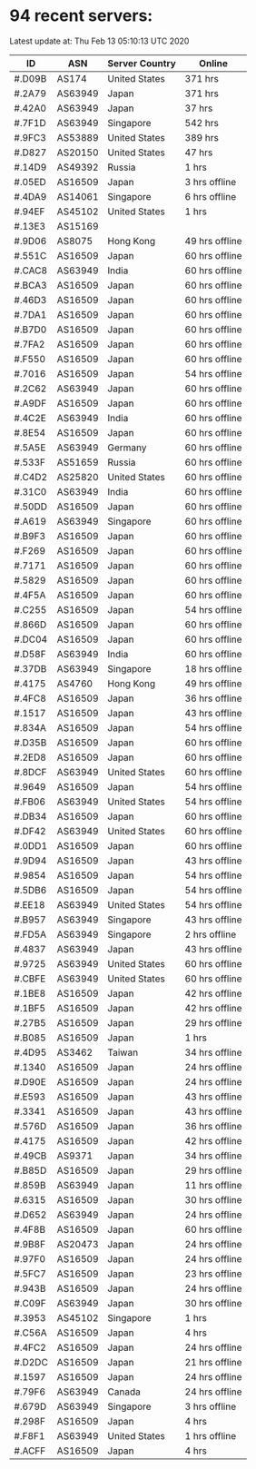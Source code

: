 # 94 recent servers:

Latest update at: Thu Feb 13 05:10:13 UTC 2020

| ID | ASN | Server Country | Online |
| -- | --- | -------------- | ------ |
| #.D09B | AS174 | United States | 371 hrs |
| #.2A79 | AS63949 | Japan | 371 hrs |
| #.42A0 | AS63949 | Japan | 37 hrs |
| #.7F1D | AS63949 | Singapore | 542 hrs |
| #.9FC3 | AS53889 | United States | 389 hrs |
| #.D827 | AS20150 | United States | 47 hrs |
| #.14D9 | AS49392 | Russia | 1 hrs |
| #.05ED | AS16509 | Japan | 3 hrs offline |
| #.4DA9 | AS14061 | Singapore | 6 hrs offline |
| #.94EF | AS45102 | United States | 1 hrs |
| #.13E3 | AS15169 |  | |
| #.9D06 | AS8075 | Hong Kong | 49 hrs offline |
| #.551C | AS16509 | Japan | 60 hrs offline |
| #.CAC8 | AS63949 | India | 60 hrs offline |
| #.BCA3 | AS16509 | Japan | 60 hrs offline |
| #.46D3 | AS16509 | Japan | 60 hrs offline |
| #.7DA1 | AS16509 | Japan | 60 hrs offline |
| #.B7D0 | AS16509 | Japan | 60 hrs offline |
| #.7FA2 | AS16509 | Japan | 60 hrs offline |
| #.F550 | AS16509 | Japan | 60 hrs offline |
| #.7016 | AS16509 | Japan | 54 hrs offline |
| #.2C62 | AS63949 | Japan | 60 hrs offline |
| #.A9DF | AS16509 | Japan | 60 hrs offline |
| #.4C2E | AS63949 | India | 60 hrs offline |
| #.8E54 | AS16509 | Japan | 60 hrs offline |
| #.5A5E | AS63949 | Germany | 60 hrs offline |
| #.533F | AS51659 | Russia | 60 hrs offline |
| #.C4D2 | AS25820 | United States | 60 hrs offline |
| #.31C0 | AS63949 | India | 60 hrs offline |
| #.50DD | AS16509 | Japan | 60 hrs offline |
| #.A619 | AS63949 | Singapore | 60 hrs offline |
| #.B9F3 | AS16509 | Japan | 60 hrs offline |
| #.F269 | AS16509 | Japan | 60 hrs offline |
| #.7171 | AS16509 | Japan | 60 hrs offline |
| #.5829 | AS16509 | Japan | 60 hrs offline |
| #.4F5A | AS16509 | Japan | 60 hrs offline |
| #.C255 | AS16509 | Japan | 54 hrs offline |
| #.866D | AS16509 | Japan | 60 hrs offline |
| #.DC04 | AS16509 | Japan | 60 hrs offline |
| #.D58F | AS63949 | India | 60 hrs offline |
| #.37DB | AS63949 | Singapore | 18 hrs offline |
| #.4175 | AS4760 | Hong Kong | 49 hrs offline |
| #.4FC8 | AS16509 | Japan | 36 hrs offline |
| #.1517 | AS16509 | Japan | 43 hrs offline |
| #.834A | AS16509 | Japan | 54 hrs offline |
| #.D35B | AS16509 | Japan | 60 hrs offline |
| #.2ED8 | AS16509 | Japan | 60 hrs offline |
| #.8DCF | AS63949 | United States | 60 hrs offline |
| #.9649 | AS16509 | Japan | 54 hrs offline |
| #.FB06 | AS63949 | United States | 54 hrs offline |
| #.DB34 | AS16509 | Japan | 60 hrs offline |
| #.DF42 | AS63949 | United States | 60 hrs offline |
| #.0DD1 | AS16509 | Japan | 60 hrs offline |
| #.9D94 | AS16509 | Japan | 43 hrs offline |
| #.9854 | AS16509 | Japan | 54 hrs offline |
| #.5DB6 | AS16509 | Japan | 54 hrs offline |
| #.EE18 | AS63949 | United States | 54 hrs offline |
| #.B957 | AS63949 | Singapore | 43 hrs offline |
| #.FD5A | AS63949 | Singapore | 2 hrs offline |
| #.4837 | AS63949 | Japan | 43 hrs offline |
| #.9725 | AS63949 | United States | 60 hrs offline |
| #.CBFE | AS63949 | United States | 60 hrs offline |
| #.1BE8 | AS16509 | Japan | 42 hrs offline |
| #.1BF5 | AS16509 | Japan | 42 hrs offline |
| #.27B5 | AS16509 | Japan | 29 hrs offline |
| #.B085 | AS16509 | Japan | 1 hrs |
| #.4D95 | AS3462 | Taiwan | 34 hrs offline |
| #.1340 | AS16509 | Japan | 24 hrs offline |
| #.D90E | AS16509 | Japan | 24 hrs offline |
| #.E593 | AS16509 | Japan | 43 hrs offline |
| #.3341 | AS16509 | Japan | 43 hrs offline |
| #.576D | AS16509 | Japan | 36 hrs offline |
| #.4175 | AS16509 | Japan | 42 hrs offline |
| #.49CB | AS9371 | Japan | 34 hrs offline |
| #.B85D | AS16509 | Japan | 29 hrs offline |
| #.859B | AS63949 | Japan | 11 hrs offline |
| #.6315 | AS16509 | Japan | 30 hrs offline |
| #.D652 | AS63949 | Japan | 24 hrs offline |
| #.4F8B | AS16509 | Japan | 60 hrs offline |
| #.9B8F | AS20473 | Japan | 24 hrs offline |
| #.97F0 | AS16509 | Japan | 24 hrs offline |
| #.5FC7 | AS16509 | Japan | 23 hrs offline |
| #.943B | AS16509 | Japan | 24 hrs offline |
| #.C09F | AS63949 | Japan | 30 hrs offline |
| #.3953 | AS45102 | Singapore | 1 hrs |
| #.C56A | AS16509 | Japan | 4 hrs |
| #.4FC2 | AS16509 | Japan | 24 hrs offline |
| #.D2DC | AS16509 | Japan | 21 hrs offline |
| #.1597 | AS16509 | Japan | 24 hrs offline |
| #.79F6 | AS63949 | Canada | 24 hrs offline |
| #.679D | AS63949 | Singapore | 3 hrs offline |
| #.298F | AS16509 | Japan | 4 hrs |
| #.F8F1 | AS63949 | United States | 1 hrs offline |
| #.ACFF | AS16509 | Japan | 4 hrs |


